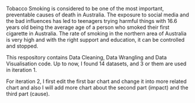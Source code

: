 Tobacco Smoking is considered to be one of the most important, preventable causes of death in Australia. The exposure to social media and the bad influences has led to teenagers trying harmful things with 16.6 years old being the average age of a person who smoked their first cigarette in Australia. The rate of smoking in the northern area of Australia is very high and with the right support and education, it can be controlled and stopped.

This respository contains Data Cleaning, Data Wrangling and Data Visualisation code.
Up to now, I found 14 datasets, and 3 or them are used in iteration 1.

For iteration 2, I first edit the first bar chart and change it into more related chart and also I will add more chart about the second part (impact) and the third part (cause).

